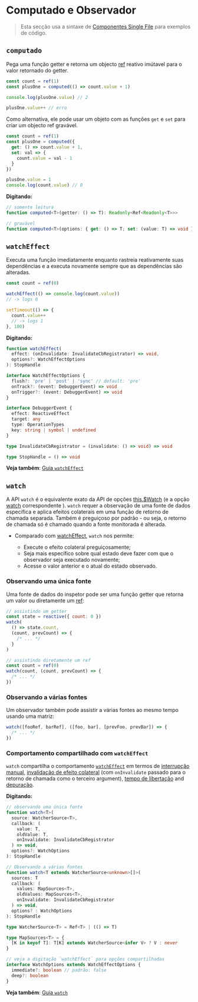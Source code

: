 # Computado e Observador

> Esta secção usa a sintaxe de [Componentes Single File](../guide/single-file-component.html) para exemplos de código.

## `computado`

Pega uma função getter e retorna um objecto [ref](./refs-api.html#ref) reativo imútavel para o valor retornado do getter.

```js
const count = ref(1)
const plusOne = computed(() => count.value + 1)

console.log(plusOne.value) // 2

plusOne.value++ // erro
```

Como alternativa, ele pode usar um objeto com as funções `get` e `set` para criar um objecto ref gravável.

```js
const count = ref(1)
const plusOne = computed({
  get: () => count.value + 1,
  set: val => {
    count.value = val - 1
  }
})

plusOne.value = 1
console.log(count.value) // 0
```

**Digitando:**

```ts
// somente leitura
function computed<T>(getter: () => T): Readonly<Ref<Readonly<T>>>

// gravável
function computed<T>(options: { get: () => T; set: (value: T) => void }): Ref<T>
```

## `watchEffect`

Executa uma função imediatamente enquanto rastreia reativamente suas dependências e a executa novamente sempre que as dependências são alteradas.

```js
const count = ref(0)

watchEffect(() => console.log(count.value))
// -> logs 0

setTimeout(() => {
  count.value++
  // -> logs 1
}, 100)
```

**Digitando:**

```ts
function watchEffect(
  effect: (onInvalidate: InvalidateCbRegistrator) => void,
  options?: WatchEffectOptions
): StopHandle

interface WatchEffectOptions {
  flush?: 'pre' | 'post' | 'sync' // default: 'pre'
  onTrack?: (event: DebuggerEvent) => void
  onTrigger?: (event: DebuggerEvent) => void
}

interface DebuggerEvent {
  effect: ReactiveEffect
  target: any
  type: OperationTypes
  key: string | symbol | undefined
}

type InvalidateCbRegistrator = (invalidate: () => void) => void

type StopHandle = () => void
```

**Veja também**: [Guia `watchEffect`](../guide/reactivity-computed-watchers.html#watcheffect)

## `watch`

A API `watch` é o equivalente exato da API de opções [this.\$Watch](./instance-methods.html#watch) (e a opção [watch](./options-data.html#watch) correspondente ). `watch` requer a observação de uma fonte de dados específica e aplica efeitos colaterais em uma função de retorno de chamada separada. Também é preguiçoso por padrão - ou seja, o retorno de chamada só é chamado quando a fonte monitorada é alterada.

- Comparado com [watchEffect](#watcheffect), `watch` nos permite:

  - Execute o efeito colateral preguiçosamente;
  - Seja mais específico sobre qual estado deve fazer com que o observador seja executado novamente;
  - Acesse o valor anterior e o atual do estado observado.

### Observando uma única fonte

Uma fonte de dados do inspetor pode ser uma função getter que retorna um valor ou diretamente um [ref](./refs-api.html#ref):

```js
// assistindo um getter
const state = reactive({ count: 0 })
watch(
  () => state.count,
  (count, prevCount) => {
    /* ... */
  }
)

// assistindo diretamente um ref
const count = ref(0)
watch(count, (count, prevCount) => {
  /* ... */
})
```

### Observando a várias fontes

Um observador também pode assistir a várias fontes ao mesmo tempo usando uma matriz:

```js
watch([fooRef, barRef], ([foo, bar], [prevFoo, prevBar]) => {
  /* ... */
})
```

### Comportamento compartilhado com `watchEffect`

`watch` compartilha o comportamento [`watchEffect`](#watcheffect) em termos de [interrupção manual](../guide/reactivity-computed-watchers.html#stopping-the-watcher), [invalidação de efeito colateral](../guide/reactivity-computed-watchers.html#side-effect-invalidation) (com `onInvalidate` passado para o retorno de chamada como o terceiro argument), [tempo de libertação](../guide/reactivity-computed-watchers.html#effect-flush-timing) and [depuração](../guide/reactivity-computed-watchers.html#watcher-debugging).

**Digitando:**

```ts
// observando uma única fonte
function watch<T>(
  source: WatcherSource<T>,
  callback: (
    value: T,
    oldValue: T,
    onInvalidate: InvalidateCbRegistrator
  ) => void,
  options?: WatchOptions
): StopHandle

// Observando a várias fontes
function watch<T extends WatcherSource<unknown>[]>(
  sources: T
  callback: (
    values: MapSources<T>,
    oldValues: MapSources<T>,
    onInvalidate: InvalidateCbRegistrator
  ) => void,
  options? : WatchOptions
): StopHandle

type WatcherSource<T> = Ref<T> | (() => T)

type MapSources<T> = {
  [K in keyof T]: T[K] extends WatcherSource<infer V> ? V : never
}

// veja a digitação `watchEffect` para opções compartilhadas
interface WatchOptions extends WatchEffectOptions {
  immediate?: boolean // padrão: false
  deep?: boolean
}
```

**Veja também**: [Guia `watch`](../guide/reactivity-computed-watchers.html#watch)
